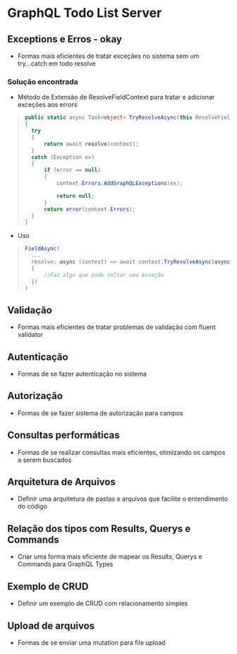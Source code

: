 # GraphQL Todo List Server

## Exceptions e Erros - okay
	
* Formas mais eficientes de tratar exceçães no sistema sem um try...catch em todo resolve

### Solução encontrada

* Método de Extensão de ResolveFieldContext para tratar e adicionar exceções aos errors
>~~~C#
>public static async Task<object> TryResolveAsync(this ResolveFieldContext<object> context, Func<ResolveFieldContext<object>, Task<object>> resolve, Func<ExecutionErrors, Task<object>> error = null)
>{
>	try
>	{
>		return await resolve(context);
>	}
>	catch (Exception ex)
>   {
>		if (error == null)
>		{
>			context.Errors.AddGraphQLExceptions(ex);
>
>			return null;
>		}
>       return error(context.Errors);
>	}
>}
>~~~

* Uso 
>~~~C#
>FieldAsync(
>	...
>	resolve: async (context) => await context.TryResolveAsync(async (resolveContext) =>
>	{
>		//Faz algo que pode soltar uma exceção
>	})
>)
>~~~

## Validação

* Formas mais eficientes de tratar problemas de validação com fluent validator

## Autenticação

* Formas de se fazer autenticação no sistema

## Autorização

* Formas de se fazer sistema de autorização para campos

## Consultas performáticas

* Formas de se realizar consultas mais eficientes, otimizando os campos a serem buscados

## Arquitetura de Arquivos

* Definir uma arquitetura de pastas e arquivos que facilite o entendimento do código

## Relação dos tipos com Results, Querys e Commands

* Criar uma forma mais eficiente de mapear os Results, Querys e Commands para GraphQL Types

## Exemplo de CRUD

* Definir um exemplo de CRUD com relacionamento simples

## Upload de arquivos

* Formas de se enviar uma mutation para file upload